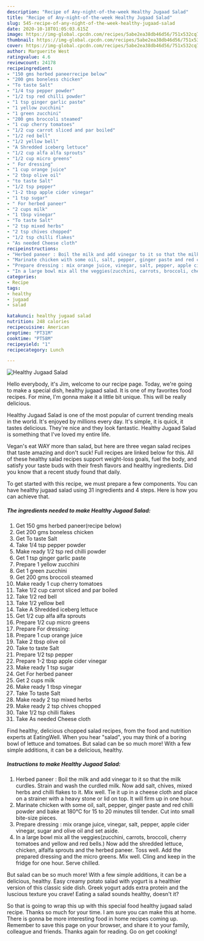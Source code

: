 ```yaml
---
description: "Recipe of Any-night-of-the-week Healthy Jugaad Salad"
title: "Recipe of Any-night-of-the-week Healthy Jugaad Salad"
slug: 545-recipe-of-any-night-of-the-week-healthy-jugaad-salad
date: 2020-10-18T01:05:03.615Z
image: https://img-global.cpcdn.com/recipes/5abe2ea38db46d56/751x532cq70/healthy-jugaad-salad-recipe-main-photo.jpg
thumbnail: https://img-global.cpcdn.com/recipes/5abe2ea38db46d56/751x532cq70/healthy-jugaad-salad-recipe-main-photo.jpg
cover: https://img-global.cpcdn.com/recipes/5abe2ea38db46d56/751x532cq70/healthy-jugaad-salad-recipe-main-photo.jpg
author: Marguerite West
ratingvalue: 4.6
reviewcount: 24178
recipeingredient:
- "150 gms herbed paneerrecipe below"
- "200 gms boneless chicken"
- "To taste Salt"
- "1/4 tsp pepper powder"
- "1/2 tsp red chilli powder"
- "1 tsp ginger garlic paste"
- "1 yellow zucchini"
- "1 green zucchini"
- "200 gms broccoli steamed"
- "1 cup cherry tomatoes"
- "1/2 cup carrot sliced and par boiled"
- "1/2 red bell"
- "1/2 yellow bell"
- "A Shredded iceberg lettuce"
- "1/2 cup alfa alfa sprouts"
- "1/2 cup micro greens"
- " For dressing"
- "1 cup orange juice"
- "2 tbsp olive oil"
- "to taste Salt"
- "1/2 tsp pepper"
- "1-2 tbsp apple cider vinegar"
- "1 tsp sugar"
- " For herbed paneer"
- "2 cups milk"
- "1 tbsp vinegar"
- "To taste Salt"
- "2 tsp mixed herbs"
- "2 tsp chives chopped"
- "1/2 tsp chilli flakes"
- "As needed Cheese cloth"
recipeinstructions:
- "Herbed paneer : Boil the milk and add vinegar to it so that the milk curdles. Strain and wash the curdled milk. Now add salt, chives, mixed herbs and chilli flakes to it. Mix well. Tie it up in a cheese cloth and place on a strainer with a heavy stone or lid on top. It will firm up in one hour."
- "Marinate chicken with some oil, salt, pepper, ginger paste and red chilli powder and bake at 180°C for 15 to 20 minutes till tender. Cut into small bite-size pieces."
- "Prepare dressing : mix orange juice, vinegar, salt, pepper, apple cider vinegar, sugar and olive oil and set aside."
- "In a large bowl mix all the veggies(zucchini, carrots, broccoli, cherry tomatoes and yellow and red bells.) Now add the shredded lettuce, chicken, alfalfa sprouts and the herbed paneer. Toss well. Add the prepared dressing and the micro greens. Mix well. Cling and keep in the fridge for one hour. Serve chilled."
categories:
- Recipe
tags:
- healthy
- jugaad
- salad

katakunci: healthy jugaad salad 
nutrition: 248 calories
recipecuisine: American
preptime: "PT31M"
cooktime: "PT58M"
recipeyield: "1"
recipecategory: Lunch

---
```



![Healthy Jugaad Salad](https://img-global.cpcdn.com/recipes/5abe2ea38db46d56/751x532cq70/healthy-jugaad-salad-recipe-main-photo.jpg)

Hello everybody, it's Jim, welcome to our recipe page. Today, we're going to make a special dish, healthy jugaad salad. It is one of my favorites food recipes. For mine, I'm gonna make it a little bit unique. This will be really delicious.

Healthy Jugaad Salad is one of the most popular of current trending meals in the world. It's enjoyed by millions every day. It's simple, it is quick, it tastes delicious. They're nice and they look fantastic. Healthy Jugaad Salad is something that I've loved my entire life.

Vegan&#39;s eat WAY more than salad, but here are three vegan salad recipes that taste amazing and don&#39;t suck! Full recipes are linked below for this. All of these healthy salad recipes support weight-loss goals, fuel the body, and satisfy your taste buds with their fresh flavors and healthy ingredients. Did you know that a recent study found that daily.


To get started with this recipe, we must prepare a few components. You can have healthy jugaad salad using 31 ingredients and 4 steps. Here is how you can achieve that.

<!--inarticleads1-->

##### The ingredients needed to make Healthy Jugaad Salad:

1. Get 150 gms herbed paneer(recipe below)
1. Get 200 gms boneless chicken
1. Get To taste Salt
1. Take 1/4 tsp pepper powder
1. Make ready 1/2 tsp red chilli powder
1. Get 1 tsp ginger garlic paste
1. Prepare 1 yellow zucchini
1. Get 1 green zucchini
1. Get 200 gms broccoli steamed
1. Make ready 1 cup cherry tomatoes
1. Take 1/2 cup carrot sliced and par boiled
1. Take 1/2 red bell
1. Take 1/2 yellow bell
1. Take A Shredded iceberg lettuce
1. Get 1/2 cup alfa alfa sprouts
1. Prepare 1/2 cup micro greens
1. Prepare  For dressing:
1. Prepare 1 cup orange juice
1. Take 2 tbsp olive oil
1. Take to taste Salt
1. Prepare 1/2 tsp pepper
1. Prepare 1-2 tbsp apple cider vinegar
1. Make ready 1 tsp sugar
1. Get  For herbed paneer
1. Get 2 cups milk
1. Make ready 1 tbsp vinegar
1. Take To taste Salt
1. Make ready 2 tsp mixed herbs
1. Make ready 2 tsp chives chopped
1. Take 1/2 tsp chilli flakes
1. Take As needed Cheese cloth


Find healthy, delicious chopped salad recipes, from the food and nutrition experts at EatingWell. When you hear &#34;salad&#34;, you may think of a boring bowl of lettuce and tomatoes. But salad can be so much more! With a few simple additions, it can be a delicious, healthy. 

<!--inarticleads2-->

##### Instructions to make Healthy Jugaad Salad:

1. Herbed paneer : Boil the milk and add vinegar to it so that the milk curdles. Strain and wash the curdled milk. Now add salt, chives, mixed herbs and chilli flakes to it. Mix well. Tie it up in a cheese cloth and place on a strainer with a heavy stone or lid on top. It will firm up in one hour.
1. Marinate chicken with some oil, salt, pepper, ginger paste and red chilli powder and bake at 180°C for 15 to 20 minutes till tender. Cut into small bite-size pieces.
1. Prepare dressing : mix orange juice, vinegar, salt, pepper, apple cider vinegar, sugar and olive oil and set aside.
1. In a large bowl mix all the veggies(zucchini, carrots, broccoli, cherry tomatoes and yellow and red bells.) Now add the shredded lettuce, chicken, alfalfa sprouts and the herbed paneer. Toss well. Add the prepared dressing and the micro greens. Mix well. Cling and keep in the fridge for one hour. Serve chilled.


But salad can be so much more! With a few simple additions, it can be a delicious, healthy. Easy creamy potato salad with yogurt is a healthier version of this classic side dish. Greek yogurt adds extra protein and the luscious texture you crave! Eating a salad sounds healthy, doesn&#39;t it? 

So that is going to wrap this up with this special food healthy jugaad salad recipe. Thanks so much for your time. I am sure you can make this at home. There is gonna be more interesting food in home recipes coming up. Remember to save this page on your browser, and share it to your family, colleague and friends. Thanks again for reading. Go on get cooking!
